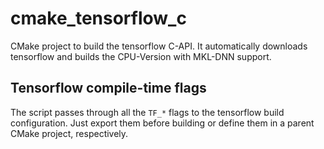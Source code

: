 # cmake_tensorflow_c

CMake project to build the tensorflow C-API. It automatically downloads tensorflow and builds the CPU-Version with MKL-DNN support.

## Tensorflow compile-time flags

The script passes through all the `TF_*` flags to the tensorflow build configuration. Just export them before building or define them in a parent CMake project, respectively.
